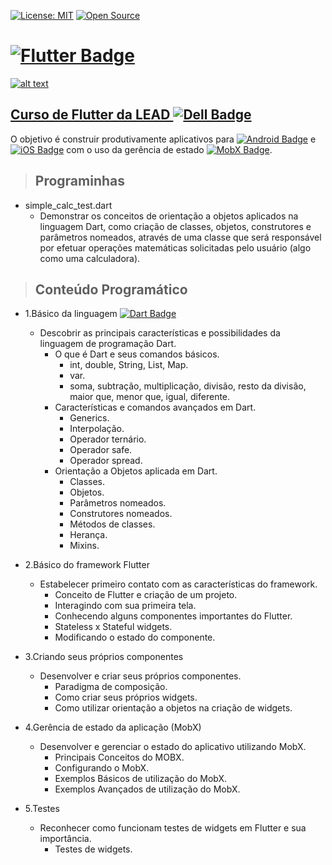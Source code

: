 [![License: MIT](https://img.shields.io/badge/License-MIT-yellow.svg)](https://opensource.org/licenses/MIT)
[![Open Source](https://badges.frapsoft.com/os/v1/open-source.svg?v=103)](https://opensource.org/)

# **[![Flutter Badge](https://img.shields.io/badge/Flutter-02569B?style=flat-square&logo=Flutter&logoColor=white&link=https://flutter.dev/)](https://flutter.dev/)**

[![alt text](http://leadfortaleza.com.br/dal/wp-content/uploads/2020/07/Flutter_Prancheta-1-c%C3%B3pia-3-e1597146254168.png "Link para o curso")](http://leadfortaleza.com.br/dal/?cp_cursos=/flutter/)

## [**Curso de Flutter da LEAD ![Dell Badge](https://img.shields.io/badge/Dell-007DB8?style=flat-square&logo=Dell&logoColor=white)**](http://leadfortaleza.com.br/dal/?cp_cursos=/machine-learning/)

O objetivo é construir produtivamente aplicativos para [![Android Badge](https://img.shields.io/badge/Android-3DDC84?style=flat-square&logo=Android&logoColor=white&link=https://developer.android.com/studio)](https://developer.android.com/studio) e [![iOS Badge](https://img.shields.io/badge/-000000?style=flat-square&logo=iOS&logoColor=white&link=https://developer.apple.com/ios/)](https://developer.apple.com/ios/) com o uso da gerência de estado [![MobX Badge](https://img.shields.io/badge/MobX-FF9955?style=flat-square&logo=MobX&logoColor=white&link=https://mobx.js.org/README.html)](https://mobx.js.org/README.html). 

> ## Programinhas

* simple_calc_test.dart
  * Demonstrar os conceitos de orientação a objetos aplicados na linguagem Dart, como criação de classes, objetos, construtores e parâmetros nomeados, através de uma classe que será responsável por efetuar operações matemáticas solicitadas pelo usuário (algo como uma calculadora).  

> ## Conteúdo Programático

* 1.Básico da linguagem [![Dart Badge](https://img.shields.io/badge/Dart-0175C2?style=flat-square&logo=Dart&logoColor=white&link=https://dart.dev/)](https://dart.dev/)
  * Descobrir as principais características e possibilidades da linguagem de programação Dart.
    * O que é Dart e seus comandos básicos.
      * int, double, String, List, Map.
      * var.
      * soma, subtração, multiplicação, divisão, resto da divisão, maior que, menor que, igual, diferente.
    * Características e comandos avançados em Dart.
      * Generics.
      * Interpolação.
      * Operador ternário.
      * Operador safe.
      * Operador spread.
    * Orientação a Objetos aplicada em Dart.
      * Classes.
      * Objetos.
      * Parâmetros nomeados.
      * Construtores nomeados.
      * Métodos de classes.
      * Herança.
      * Mixins.

* 2.Básico do framework Flutter
  * Estabelecer primeiro contato com as características do framework.
    * Conceito de Flutter e criação de um projeto.
    * Interagindo com sua primeira tela.
    * Conhecendo alguns componentes importantes do Flutter.
    * Stateless x Stateful widgets.
    * Modificando o estado do componente.

* 3.Criando seus próprios componentes
  * Desenvolver e criar seus próprios componentes.
    * Paradigma de composição.
    * Como criar seus próprios widgets.
    * Como utilizar orientação a objetos na criação de widgets.

* 4.Gerência de estado da aplicação (MobX)
  * Desenvolver e gerenciar o estado do aplicativo utilizando MobX.
    * Principais Conceitos do MOBX.
    * Configurando o MobX.
    * Exemplos Básicos de utilização do MobX.
    * Exemplos Avançados de utilização do MobX.

* 5.Testes
  * Reconhecer como funcionam testes de widgets em Flutter e sua importância.
    * Testes de widgets.
